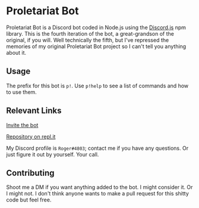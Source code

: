 # Proletariat Bot

Proletariat Bot is a Discord bot coded in Node.js using the [Discord.js](https://discord.js.org/#/) npm library. This is the fourth iteration of the bot, a great-grandson of the original, if you will. Well technically the fifth, but I've repressed the memories of my original Proletariat Bot project so I can't tell you anything about it.

## Usage

The prefix for this bot is `p!`. Use `p!help` to see a list of commands and how to use them.

## Relevant Links

[Invite the bot](https://discord.com/api/oauth2/authorize?client_id=513455833703645184&permissions=388160&scope=bot)

[Repository on repl.it](GITHUB_LINK)

My Discord profile is `Roger#4803`; contact me if you have any questions. Or just figure it out by yourself. Your call.

## Contributing

Shoot me a DM if you want anything added to the bot. I might consider it. Or I might not.
I don't think anyone wants to make a pull request for this shitty code but feel free.
